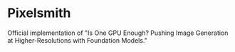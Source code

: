 # Pixelsmith
Official implementation of "Is One GPU Enough? Pushing Image Generation at Higher-Resolutions with Foundation Models."
